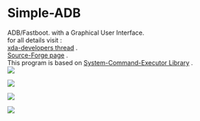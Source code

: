 # Simple-ADB
ADB/Fastboot. with a Graphical User Interface.<br />
for all details visit : <br />
[xda-developers thread](http://forum.xda-developers.com/android/software/revive-simple-adb-tool-t3417155) .<br />
[Source-Forge page](https://sourceforge.net/projects/sadb/) .<br />
This program is based on [System-Command-Executor Library](https://github.com/mhashim6/Commander) .<br />
![](https://a.fsdn.com/con/app/proj/sadb/screenshots/11.png?raw=true)

![](https://a.fsdn.com/con/app/proj/sadb/screenshots/12.png?raw=true)

![](https://a.fsdn.com/con/app/proj/sadb/screenshots/13.png?raw=true)

![](https://a.fsdn.com/con/app/proj/sadb/screenshots/14.png?raw=true)
